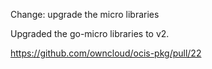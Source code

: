 Change: upgrade the micro libraries

Upgraded the go-micro libraries to v2.

<https://github.com/owncloud/ocis-pkg/pull/22>
